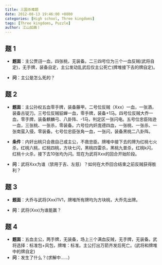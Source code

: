 ```yaml
---
title: 三国杀难题
date: 2012-08-13 19:46:00 +0800
categories: [High school, Three kingdoms]
tags: [Three kingdoms, Puzzle]
author: 江山如画丨
---
```


## 题 1

- **题面**：主公贾诩一血，四张桃，无装备。二三四号位为三个一血反贼(武将自定)，无手牌，装备自定，主公发动乱武后仅主公死亡(牌堆接下去的牌自定)。

- **问**：主公是怎么死的？

## 题 2

- **题面**：主公孙权五血零手牌，装备藤甲。二号位反贼（Xxx）一血，一张酒，装备古锭刀。三号位反贼貂蝉一血，零手牌，装备+1马。四号位反贼大乔一血，零手牌，装备麒麟弓、八卦阵、-1马，判定区一张闪电。五号位忠臣陆逊一血，三张桃、一张杀，零装备。六号位内奸庞德四血，一张桃、一张杀、一张南蛮入侵，零装备。七号位忠臣张角一血，一张闪，装备黑桃二八卦阵。

- **条件**：内奸出桃只会救自己或主公，不救忠臣。牌堆中接下去的牌为红桃七火杀，红桃六桃，红桃四桃，方块七闪，黑桃四雷杀，黑桃九普杀，红桃k闪，红桃十火杀，接下去10张均为闪。现在为武将Xxx的回合开始阶段。

- **问**：武将Xxx为谁（禁用于吉、左慈）？如何在大乔回合结束之前反贼获得胜利？

## 题 3

- **题面**：大乔与武将(Xxx)1V1，牌堆所有牌均为方块桃，大乔先出牌。

- **问**：武将(Xxx)为谁能赢？

## 题 4

- **题面**：五血主公，两手牌，无装备，场上三个满血反贼，无手牌，无装备。武将选择：标准包+风包，牌堆：标准。主公打出万箭齐发后死亡。(武将和牌堆中的牌自定)
- **问**：发生了什么？(求解中……)